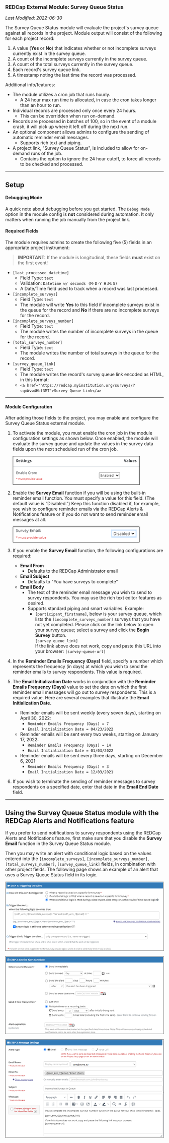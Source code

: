### REDCap External Module:  Survey Queue Status

*Last Modified: 2022-06-30*

The Survey Queue Status module will evaluate the project's survey queue against all records in the project.  Module output will consist of the following for each project record:

1. A value (**Yes** or **No**) that indicates whether or not incomplete surveys currently exist in the survey queue. 
1. A count of the incomplete surveys currently in the survey queue.
1. A count of the total surveys currently in the survey queue.
1. Each record's survey queue link.
1. A timestamp noting the last time the record was processed.

Additional info/features:

- The module utilizes a cron job that runs hourly.
   - A 24 hour max run time is allocated, in case the cron takes longer than an hour to run.
- Individual records are processed only once every 24 hours.
   - This can be overridden when run on-demand.
- Records are processed in batches of 100, so in the event of a module crash, it will pick up where it left off during the next run. 
- An optional component allows admins to configure the sending of automatic reminder email messages.
   - Supports rich text and piping.
- A project link, "Survey Queue Status", is included to allow for on-demand runs of the job.
   - Contains the option to ignore the 24 hour cutoff, to force all records to be checked and processed. 

---

## Setup

#### Debugging Mode

A quick note about debugging before you get started.  The `Debug Mode` option in the module config is **not** considered during automation.  It only matters when running the job manually from the project link.

#### Required Fields

The module requires admins to create the following five (5) fields in an appropriate project instrument:

> **IMPORTANT:** If the module is longitudinal, these fields **must** exist on the first event! 

- `[last_processed_datetime]`
   - Field Type: `text`
   - Validation: `Datetime w/ seconds (M-D-Y H:M:S)`
   - A Date/Time field used to track when a record was last processed.
- `[incomplete_surveys]`
   - Field Type: `text`
   - The module will write **Yes** to this field if incomplete surveys exist in the queue for the record and **No** if there are no incomplete surveys for the record.
- `[incomplete_surveys_number]`
   - Field Type: `text`
   - The module writes the number of incomplete surveys in the queue for the record.
- `[total_surveys_number]`
   - Field Type: `text`
   - The module writes the number of total surveys in the queue for the record.
- `[survey_queue_link]`
   - Field Type: `text`
   - The module writes the record's survey queue link encoded as HTML, in this format:
   - `<a href="https://redcap.myinstitution.org/surveys/?sq=Wvw4Hbf3MT">Survey Queue Link</a>`

---

#### Module Configuration

After adding those fields to the project, you may enable and configure the Survey Queue Status external module.  

1. To activate the module, you must enable the cron job in the module configuration settings as shown below.  Once enabled, the module will evaluate the survey queue and update the values in the survey data fields upon the next scheduled run of the cron job.

   ![settings_cron_enabled](documentation/images/settings_cron_enabled.png)

1. Enable the **Survey Email** function if you will be using the built-in reminder email function.  You must specify a value for this field. (The default value is “Disabled.”)  Keep this function disabled if, for example, you wish to configure reminder emails via the REDCap Alerts & Notifications feature or if you do not want to send reminder email messages at all.

   ![settings_survey_email_enabled](documentation/images/settings_survey_email_enabled.png)
   
1. If you enable the **Survey Email** function, the following configurations are required:
   - **Email From**
      - Defaults to the REDCap Administrator email
   - **Email Subject**
      - Defaults to "You have surveys to complete"
   - **Email Body**
      - The text of the reminder email message you wish to send to survey respondents. You may use the rich text editor features as desired.  
      - Supports standard piping and smart variables. Example:
         - `[participant_firstname]`, below is your survey queue, which lists the `[incomplete_surveys_number]` surveys that you have not yet completed. Please click on the link below to open your survey queue; select a survey and click the **Begin Survey** button.  
         `[survey_queue_link]`  
         If the link above does not work, copy and paste this URL into your browser: `[survey-queue-url]`

1. In the **Reminder Emails Frequency (Days)** field, specify a number which represents the frequency (in days) at which you wish to send the reminder emails to survey respondents.  This value is required.
1. The **Email Initialization Date** works in conjunction with the **Reminder Emails Frequency (Days)** value to set the date on which the first reminder email messages will go out to survey respondents.  This is a required value.  Here are several examples that illustrate the **Email Initialization Date.**
   - Reminder emails will be sent weekly (every seven days), starting on April 30, 2022:
      - `Reminder Emails Frequency (Days) = 7` 
      - `Email Initialization Date = 04/23/2022`
   - Reminder emails will be sent every two weeks, starting on January 17, 2022:
      - `Reminder Emails Frequency (Days) = 14`
      - `Email Initialization Date = 01/03/2022`
   - Reminder emails will be sent every three days, starting on December 6, 2021:
      - `Reminder Emails Frequency (Days) = 3`
      - `Email Initialization Date = 12/03/2021`
1. If you wish to terminate the sending of reminder messages to survey respondents on a specified date, enter that date in the **Email End Date** field.

---

## Using the Survey Queue Status module with the REDCap Alerts and Notifications feature

If you prefer to send notifications to survey respondents using the REDCap Alerts and Notifications feature, first make sure that you disable the **Survey Email** function in the Survey Queue Status module.

Then you may write an alert with conditional logic based on the values entered into the `[incomplete_surveys]`, `[incomplete_surveys_number]`, `[total_surveys_number]`, `[survey_queue_link]` fields, in combination with other project fields.  The following page shows an example of an alert that uses a Survey Queue Status field in its logic.

![alert configuration_1](documentation/images/alert_1.png)

![alert configuration_2](documentation/images/alert_2.png)

![alert configuration_3](documentation/images/alert_3.png)